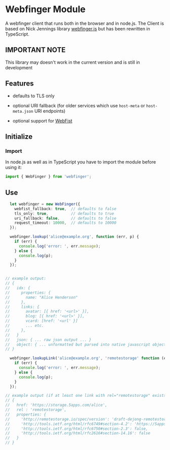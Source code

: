 # Webfinger Module

A webfinger client that runs both in the browser and in node.js.
The Client is based on Nick Jennings library [webfinger.js](https://github.com/silverbucket/webfinger.js) but has been rewritten in TypeScript.

## IMPORTANT NOTE
This library may doesn't work in the current version and is still in development

## Features

* defaults to TLS only

* optional URI fallback (for older services which use `host-meta` or `host-meta.json` URI endpoints)

* optional support for [WebFist](http://webfist.org)

## Initialize

### Import
In node.js as well as in TypeScript you have to import the module before using it:

```typescript
import { WebFinger } from 'webfinger';
```

## Use

```typescript
  let webfinger = new WebFinger({
    webfist_fallback: true,  // defaults to false
    tls_only: true,          // defaults to true
    uri_fallback: false,     // defaults to false
    request_timeout: 10000,  // defaults to 10000
  });

  webfinger.lookup('alice@example.org', function (err, p) {
    if (err) {
      console.log('error: ', err.message);
    } else {
      console.log(p);
    }
  });


// example output:
// {
//   idx: {
//     properties: {
//       name: "Alice Henderson"
//     },
//     links: {
//       avatar: [{ href: '<url>' }],
//       blog: [{ href: '<url>' }],
//       vcard: [href: '<url' }]
//       ... etc.
//     },
//   }
//   json: { ... raw json output ... }
//   object: { ... unformatted but parsed into native javascript object ... }
// }

  webfinger.lookupLink('alice@example.org', 'remotestorage' function (err, p) {
    if (err) {
      console.log('error: ', err.message);
    } else {
      console.log(p);
    }
  });

// example output (if at least one link with rel="remotestorage" exists):
// {
//   href: 'https://storage.5apps.com/alice',
//   rel : 'remotestorage',
//   properties: {
//     'http://remotestorage.io/spec/version': 'draft-dejong-remotestorage-02',
//     'http://tools.ietf.org/html/rfc6749#section-4.2': 'https://5apps.com/rs/oauth/alice',
//     'http://tools.ietf.org/html/rfc6750#section-2.3': false,
//     'http://tools.ietf.org/html/rfc2616#section-14.16': false
//   }
// }
```
